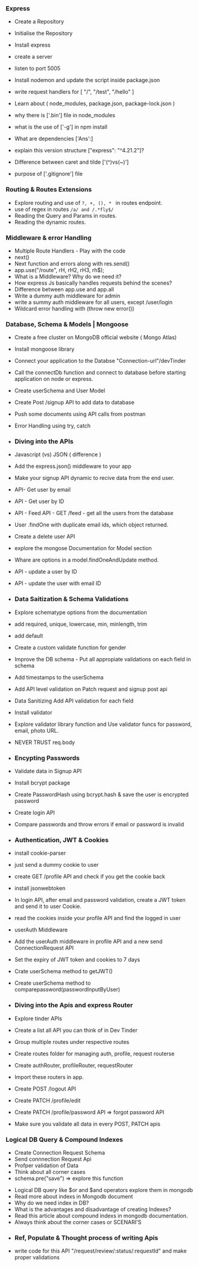  
 ### Express 
 - Create a Repository
 - Initialise the Repository
 - Install express
 - create a server
 - listen to port 5005
 - Install nodemon and update the script inside package.json
 - write request handlers for [ "/", "/test", "/hello" ]

 - Learn about ( node_modules, package.json, package-lock.json )
 - why there is ['.bin'] file in node_modules
 - what is the use of ['-g'] in npm install
 - What are dependencies ['Ans':]
 - explain this version structure ["express": "^4.21.2"]?
 - Difference between caret and tilde ['(^)vs(~)']
 - purpose of ['.gitignore'] file

 ### Routing & Routes Extensions
 - Explore routing and use of ``` ?, +, (), *  ``` in routes endpoint.
 - use of regex in routes ``` /a/ and /.*fly$/ ```
 - Reading the Query and Params in routes.
 - Reading the dynamic routes.

 ### Middleware & error Handling
 - Multiple Route Handlers - Play with the code
 - next()
 - Next function and errors along with res.send()
 - app.use("/route", rH, rH2, rH3, rh$);
 - What is a Middleware? Why do we need it?
 - How express Js basically handles requests behind the scenes?
 - Difference between app.use and app.all
 - Write a dummy auth middleware for admin
 - write a summy auth middleware for all users, except /user/login
 - Wildcard error handling with (throw new error())


 ### Database, Schema & Models | Mongoose
 - Create a free cluster on MongoDB official website ( Mongo Atlas)
 - Install mongoose library
 - Connect your application to the Databse "Connection-url"/devTinder
 - Call the connectDb function and connect to database before starting application on node or express.
 - Create userSchema and User Model
 - Create Post /signup API to add data to database
 - Push some documents using API calls from postman
 - Error Handling using try, catch


 - ### Diving into the APIs
 - Javascript (vs) JSON ( difference )
 - Add the express.json() middleware to your app
 - Make your signup API dynamic to recive data from the end user.
 - API- Get user by email
 - API - Get user by ID
 - API - Feed API - GET /feed - get all the users from the database
 - User .findOne with duplicate email ids, which object returned.
 - Create a delete user API
 - explore the mongose Documentation for Model section
 - Whare are options in a model.findOneAndUpdate method.
 - API - update a user by ID
 - API - update the user with email ID

 - ### Data Saitization & Schema Validations
 - Explore schematype options from the documentation
 - add required, unique, lowercase, min, minlength, trim
 - add default
 - Create a custom validate function for gender
 - Improve the DB schema - Put all appropiate validations on each field in schema
 - Add timestamps to the userSchema
 - Add API level validation on Patch request and signup post api
 - Data Sanitizing Add API validation for each field
 - Install validator
 - Explore validator library function and Use validator funcs for password, email, photo URL.
 - NEVER TRUST req.body

 - ### Encypting Passwords
 - Validate data in Signup API 
 - Install bcrypt package
 - Create PasswordHash using bcrypt.hash & save the user is encrypted password
 - Create login API
 - Compare passwords and throw errors if email or password is invalid


 - ### Authentication, JWT & Cookies
 - install cookie-parser
 - just send a dummy cookie to user
 - create GET /profile API and check if you get the cookie back
 - install jsonwebtoken
 - In login API, after email and password validation, create a JWT token and send it to user Cookie.
 - read the cookies inside your profile API and find the logged in user
 - userAuth Middleware 
 - Add the userAuth middleware in profile API and a new send ConnectionRequest API
 - Set the expiry of JWT token and cookies to 7 days
 - Crate userSchema method to getJWT()
 - Create userSchema method to comparepassword(passwordInputByUser)

  - ### Diving into the Apis and express Router
  - Explore tinder APIs
  - Create a list all API you can think of in Dev Tinder
  - Group multiple routes under respective routes
  - Create routes folder for managing auth, profile, request routerse
  - Create authRouter, profileRouter, requestRouter
  - Import these routers in app.
  - Create POST /logout API
  - Create PATCH /profile/edit
  - Create PATCH /profile/password API => forgot password API
  - Make sure you validate all data in every POST, PATCH apis

  ### Logical DB Query & Compound Indexes
  - Create Connection Request Schema
  - Send connnection Request Api
  - Profper validation of Data 
  - Think about all corner cases
  - schema.pre("save") => explore this function
 <!-- ******************************************** -->
  - Logical DB query like $or and $and operators explore them in mongodb
  - Read more about indexs in Mongodb document
  - Why do we need index in DB?
  - What is the advantages and disadvantage of creating Indexes?
  - Read this article about compound indexs in mongodb documentation.
  - Always think about the corner cases or SCENARI'S

 <!-- ******************************************** -->




 <!-- ******************************************** -->
  - ### Ref, Populate & Thought process of writing Apis
  - write code for this API "/request/review/:status/:requestId" and make proper validations





 

 












